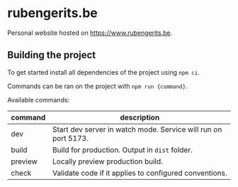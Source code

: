 # rubengerits.be

Personal website hosted on https://www.rubengerits.be.

## Building the project

To get started install all dependencies of the project using `npm ci`.

Commands can be ran on the project with `npm run {command}`.

Available commands:

| command | description                                                    |
| ------- | -------------------------------------------------------------- |
| dev     | Start dev server in watch mode. Service will run on port 5173. |
| build   | Build for production. Output in `dist` folder.                 |
| preview | Locally preview production build.                              |
| check   | Validate code if it applies to configured conventions.         |
